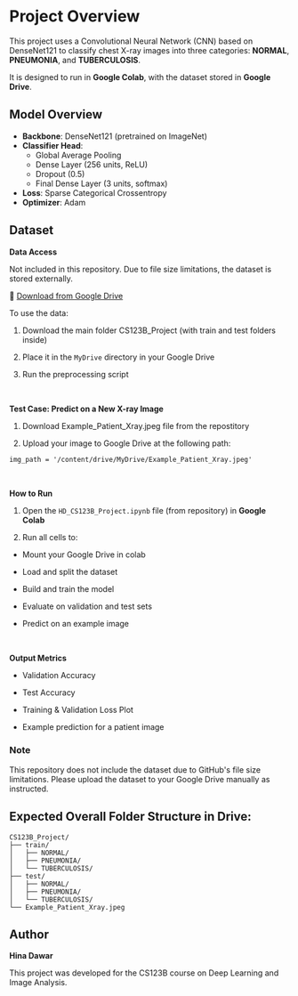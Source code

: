 # Project Overview

This project uses a Convolutional Neural Network (CNN) based on DenseNet121 to classify chest X-ray images into three categories: **NORMAL**, **PNEUMONIA**, and **TUBERCULOSIS**.

It is designed to run in **Google Colab**, with the dataset stored in **Google Drive**.

## Model Overview

- **Backbone**: DenseNet121 (pretrained on ImageNet)
- **Classifier Head**:
  - Global Average Pooling
  - Dense Layer (256 units, ReLU)
  - Dropout (0.5)
  - Final Dense Layer (3 units, softmax)
- **Loss**: Sparse Categorical Crossentropy
- **Optimizer**: Adam

## Dataset

**Data Access**

Not included in this repository. Due to file size limitations, the dataset is stored externally.

📁 [Download from Google Drive](https://drive.google.com/drive/folders/1J6ofaFcxfRwT96SHL6hcqD0rL0Hzr49p?usp=drive_link)

To use the data:

1. Download the main folder CS123B_Project (with train  and test folders inside)
  
2. Place it in the `MyDrive` directory in your Google Drive
   
3. Run the preprocessing script

<br>

**Test Case: Predict on a New X-ray Image**

1. Download Example_Patient_Xray.jpeg file from the repostitory 

2. Upload your image to Google Drive at the following path:

```markdown
img_path = '/content/drive/MyDrive/Example_Patient_Xray.jpeg'
```
<br>

**How to Run**

1. Open the `HD_CS123B_Project.ipynb` file (from repository) in **Google Colab**
 
3. Run all cells to:
   
- Mount your Google Drive in colab

- Load and split the dataset

- Build and train the model

- Evaluate on validation and test sets

- Predict on an example image

<br>
  
**Output Metrics**

- Validation Accuracy

- Test Accuracy

- Training & Validation Loss Plot

- Example prediction for a patient image

### Note

This repository does not include the dataset due to GitHub's file size limitations. Please upload the dataset to your Google Drive manually as instructed.

## Expected Overall Folder Structure in Drive:

```
CS123B_Project/
├── train/
│   ├── NORMAL/
│   ├── PNEUMONIA/
│   └── TUBERCULOSIS/
├── test/
│   ├── NORMAL/
│   ├── PNEUMONIA/
│   └── TUBERCULOSIS/
└── Example_Patient_Xray.jpeg
```

## Author

**Hina Dawar**

This project was developed for the CS123B course on Deep Learning and Image Analysis.


